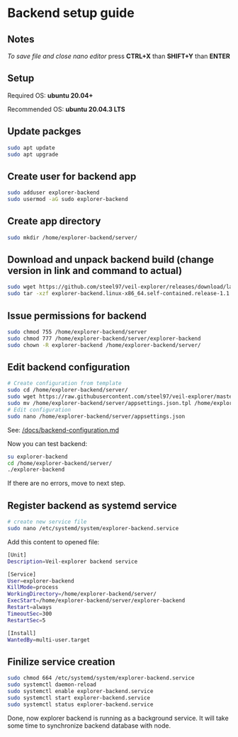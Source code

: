 # Backend setup guide
## Notes
*To save file and close nano editor* press **CTRL+X** than **SHIFT+Y** than **ENTER**

## Setup
Required OS: **ubuntu 20.04+**

Recommended OS: **ubuntu 20.04.3 LTS**

## Update packges
```bash
sudo apt update
sudo apt upgrade
```

## Create user for backend app
```bash
sudo adduser explorer-backend
sudo usermod -aG sudo explorer-backend
```

## Create app directory
```bash
sudo mkdir /home/explorer-backend/server/
```

## Download and unpack backend build (change version in link and command to actual)
```bash
sudo wget https://github.com/steel97/veil-explorer/releases/download/latest/explorer-backend.linux-x86_64.self-contained.release-1.1.0.tar.gz
sudo tar -xzf explorer-backend.linux-x86_64.self-contained.release-1.1.0.tar.gz -C /home/explorer-backend/server/
```

## Issue permissions for backend
```bash
sudo chmod 755 /home/explorer-backend/server
sudo chmod 777 /home/explorer-backend/server/explorer-backend
sudo chown -R explorer-backend /home/explorer-backend/server/
```

## Edit backend configuration
```bash
# Create configuration from template
sudo cd /home/explorer-backend/server/
sudo wget https://raw.githubusercontent.com/steel97/veil-explorer/master/explorer-backend/appsettings.json.tpl
sudo mv /home/explorer-backend/server/appsettings.json.tpl /home/explorer-backend/server/appsettings.json
# Edit configuration
sudo nano /home/explorer-backend/server/appsettings.json
```
See: [/docs/backend-configuration.md](/docs/backend-configuration.md)

Now you can test backend:
```bash
su explorer-backend
cd /home/explorer-backend/server/
./explorer-backend
```
If there are no errors, move to next step.

## Register backend as systemd service
```bash
# create new service file
sudo nano /etc/systemd/system/explorer-backend.service
```

Add this content to opened file:
```bash
[Unit]
Description=Veil-explorer backend service

[Service]
User=explorer-backend
KillMode=process
WorkingDirectory=/home/explorer-backend/server/
ExecStart=/home/explorer-backend/server/explorer-backend
Restart=always
TimeoutSec=300
RestartSec=5

[Install]
WantedBy=multi-user.target
```

## Finilize service creation
```bash
sudo chmod 664 /etc/systemd/system/explorer-backend.service
sudo systemctl daemon-reload
sudo systemctl enable explorer-backend.service
sudo systemctl start explorer-backend.service
sudo systemctl status explorer-backend.service
```

Done, now explorer backend is running as a background service. It will take some time to synchronize backend database with node.